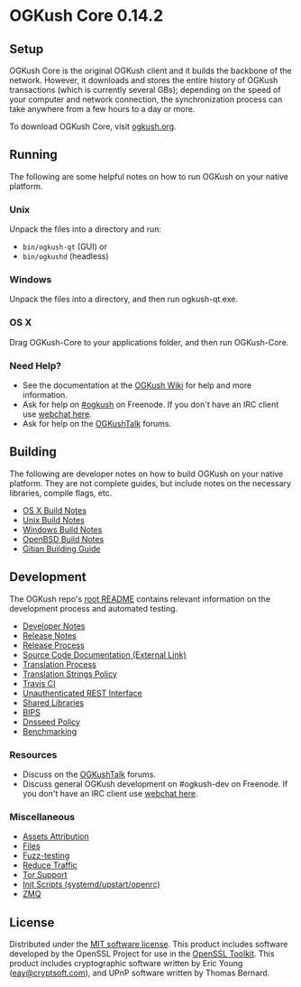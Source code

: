 OGKush Core 0.14.2
=====================

Setup
---------------------
OGKush Core is the original OGKush client and it builds the backbone of the network. However, it downloads and stores the entire history of OGKush transactions (which is currently several GBs); depending on the speed of your computer and network connection, the synchronization process can take anywhere from a few hours to a day or more.

To download OGKush Core, visit [ogkush.org](https://ogkush.org).

Running
---------------------
The following are some helpful notes on how to run OGKush on your native platform.

### Unix

Unpack the files into a directory and run:

- `bin/ogkush-qt` (GUI) or
- `bin/ogkushd` (headless)

### Windows

Unpack the files into a directory, and then run ogkush-qt.exe.

### OS X

Drag OGKush-Core to your applications folder, and then run OGKush-Core.

### Need Help?

* See the documentation at the [OGKush Wiki](https://ogkush.info/)
for help and more information.
* Ask for help on [#ogkush](http://webchat.freenode.net?channels=ogkush) on Freenode. If you don't have an IRC client use [webchat here](http://webchat.freenode.net?channels=ogkush).
* Ask for help on the [OGKushTalk](https://ogkushtalk.io/) forums.

Building
---------------------
The following are developer notes on how to build OGKush on your native platform. They are not complete guides, but include notes on the necessary libraries, compile flags, etc.

- [OS X Build Notes](build-osx.md)
- [Unix Build Notes](build-unix.md)
- [Windows Build Notes](build-windows.md)
- [OpenBSD Build Notes](build-openbsd.md)
- [Gitian Building Guide](gitian-building.md)

Development
---------------------
The OGKush repo's [root README](/README.md) contains relevant information on the development process and automated testing.

- [Developer Notes](developer-notes.md)
- [Release Notes](release-notes.md)
- [Release Process](release-process.md)
- [Source Code Documentation (External Link)](https://dev.visucore.com/ogkush/doxygen/)
- [Translation Process](translation_process.md)
- [Translation Strings Policy](translation_strings_policy.md)
- [Travis CI](travis-ci.md)
- [Unauthenticated REST Interface](REST-interface.md)
- [Shared Libraries](shared-libraries.md)
- [BIPS](bips.md)
- [Dnsseed Policy](dnsseed-policy.md)
- [Benchmarking](benchmarking.md)

### Resources
* Discuss on the [OGKushTalk](https://ogkushtalk.io/) forums.
* Discuss general OGKush development on #ogkush-dev on Freenode. If you don't have an IRC client use [webchat here](http://webchat.freenode.net/?channels=ogkush-dev).

### Miscellaneous
- [Assets Attribution](assets-attribution.md)
- [Files](files.md)
- [Fuzz-testing](fuzzing.md)
- [Reduce Traffic](reduce-traffic.md)
- [Tor Support](tor.md)
- [Init Scripts (systemd/upstart/openrc)](init.md)
- [ZMQ](zmq.md)

License
---------------------
Distributed under the [MIT software license](/COPYING).
This product includes software developed by the OpenSSL Project for use in the [OpenSSL Toolkit](https://www.openssl.org/). This product includes
cryptographic software written by Eric Young ([eay@cryptsoft.com](mailto:eay@cryptsoft.com)), and UPnP software written by Thomas Bernard.
